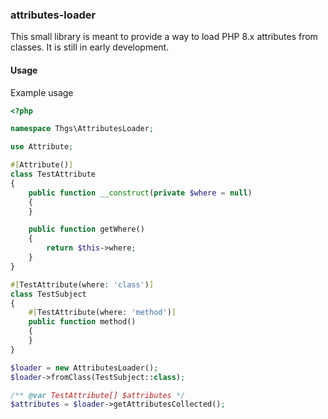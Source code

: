 ### attributes-loader

This small library is meant to provide a way to load PHP 8.x attributes from classes.
It is still in early development.

#### Usage

Example usage

```php
<?php

namespace Thgs\AttributesLoader;

use Attribute;

#[Attribute()]
class TestAttribute
{
    public function __construct(private $where = null)
    {
    }

    public function getWhere()
    {
        return $this->where;
    }
}

#[TestAttribute(where: 'class')]
class TestSubject
{
    #[TestAttribute(where: 'method')]
    public function method()
    {
    }
}

$loader = new AttributesLoader();
$loader->fromClass(TestSubject::class);

/** @var TestAttribute[] $attributes */
$attributes = $loader->getAttributesCollected();
```
